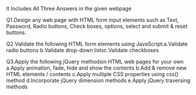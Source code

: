 It Includes All Three Answers in the given webpage


Q1.Design  any web  page with  HTML  form  input  elements  such  as  Text, Password,  Radio  buttons,  Check  boxes,  options,  select  and  submit  &  reset buttons.

Q2.Validate the following HTML form elements using JavaScript:a.Validate radio buttons b.Validate drop-down listsc.Validate checkboxes

Q3.Apply the following jQuery methodsin HTML web pages for your own
a.Apply animation, fade, hide and show the contents
b.Add & remove new HTML elements / contents
c.Apply multiple CSS properties using css() method
d.Incorporate jQuery dimension methods e.Apply jQuery traversing methods 
